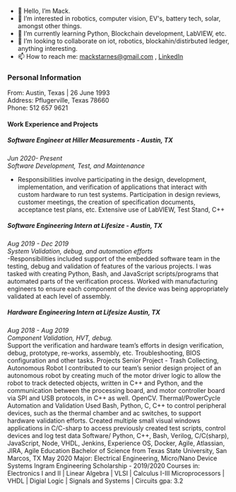 - 👋 Hello, I’m Mack.
- 💭 I’m interested in robotics, computer vision, EV's, battery tech, solar, amongst other things.
- 🌱 I’m currently learning Python, Blockchain development, LabVIEW, etc.
- 🤖 I’m looking to collaborate on iot, robotics, blockahin/distirbuted ledger, anything interesting.
- 📫 How to reach me: mackstarnes@gmail.com , [LinkedIn](https://www.linkedin.com/in/mack-s-ee/)

### Personal Information
  From: Austin, Texas | 26 June 1993  
  Address: Pflugerville, Texas 78660  
  Phone: 512 657 9621  
#### Work Experience and Projects  
##### Software Engineer at Hiller Measurements - Austin, TX  
_Jun 2020- Present  
Software Development, Test, and Maintenance_   
  - Responsibilities involve participating in the design, development, implementation, and verification of applications that interact with custom hardware
to run test systems. Participation in design reviews, customer meetings, the creation of specification documents, acceptance test plans, etc.
Extensive use of LabVIEW, Test Stand, C++  
##### Software Engineering Intern at Lifesize - Austin, TX  
_Aug 2019 - Dec 2019  
System Validation, debug, and automation efforts_  
  -Responsibilities included support of the embedded software team in the testing, debug and validation of features of the various projects. I was tasked
with creating Python, Bash, and JavaScript scripts/programs that automated parts of the verification process. Worked with manufacturing engineers to
ensure each component of the device was being appropriately validated at each level of assembly.  

##### Hardware Engineering Intern at Lifesize Austin, TX
_Aug 2018 - Aug 2019  
Component Validation, HVT, debug._  
Support the verification and hardware team’s efforts in design verification,
debug, prototype, re-works, assembly, etc. Troubleshooting, BIOS configuration and other tasks.
Projects Senior Project - Trash Collecting, Autonomous Robot
I contributed to our team’s senior design project of an autonomous robot by creating much of
the motor driver logic to allow the robot to track detected objects, written in C++ and Python,
and the communication between the processing board, and motor controller board via SPI and
USB protocols, in C++ as well. OpenCV.
Thermal/PowerCycle Automation and Validation
Used Bash, Python, C, C++ to control peripheral devices, such as the thermal chamber and ac
switches, to support hardware validation efforts. Created multiple small visual windows applications in C/C-sharp to access previously created test scripts, control devices and log test data
Software/ Python, C++, Bash, Verilog, C/C(sharp), JavaScript, Node, VHDL, Jenkins,
Experience OS, Docker, Agile, Atlassian, JIRA, Agile
Education Bachelor of Science from Texas State University, San Marcos, TX
May 2020 Major: Electrical Engineering, Micro/Nano Device Systems
Ingram Engineering Scholarship - 2019/2020
Courses in: Electronics I and II | Linear Algebra | VLSI | Calculus I-III
Microprocessors | VHDL | Digial Logic | Signals and Systems | Circuits
gpa: 3.2
<!---
m-a-c-k/m-a-c-k is a ✨ special ✨ repository because its `README.md` (this file) appears on your GitHub profile.
You can click the Preview link to take a look at your changes.
--->
